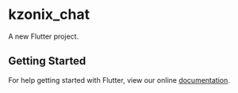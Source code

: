 # kzonix_chat

A new Flutter project.

## Getting Started

For help getting started with Flutter, view our online
[documentation](http://flutter.io/).
